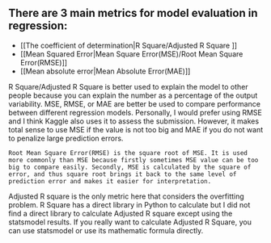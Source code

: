 ## There are 3 main metrics for model evaluation in regression:

- [[The coefficient of determination|R Square/Adjusted R Square ]]
- [[Mean Squared Error|Mean Square Error(MSE)/Root Mean Square Error(RMSE)]]
- [[Mean absolute error|Mean Absolute Error(MAE)]]

R Square/Adjusted R Square is better used to explain the model to other people because you can explain the number as a percentage of the output variability. MSE, RMSE, or MAE are better be used to compare performance between different regression models. Personally, I would prefer using RMSE and I think Kaggle also uses it to assess the submission. However, it makes total sense to use MSE if the value is not too big and MAE if you do not want to penalize large prediction errors.

```ad-abstract
Root Mean Square Error(RMSE) is the square root of MSE. It is used more commonly than MSE because firstly sometimes MSE value can be too big to compare easily. Secondly, MSE is calculated by the square of error, and thus square root brings it back to the same level of prediction error and makes it easier for interpretation.
```

Adjusted R square is the only metric here that considers the overfitting problem. R Square has a direct library in Python to calculate but I did not find a direct library to calculate Adjusted R square except using the statsmodel results. If you really want to calculate Adjusted R Square, you can use statsmodel or use its mathematic formula directly.